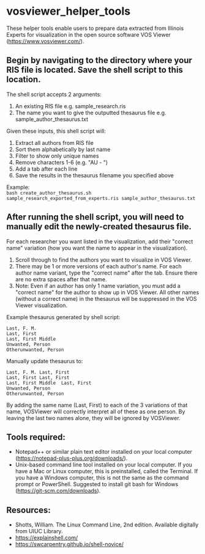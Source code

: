# vosviewer_helper_tools

These helper tools enable users to prepare data extracted from Illinois Experts for visualization in the open source software VOS Viewer (https://www.vosviewer.com/).

## Begin by navigating to the directory where your RIS file is located. Save the shell script to this location.  

The shell script accepts 2 arguments:
1) An existing RIS file e.g. sample_research.ris
2) The name you want to give the outputted thesaurus file e.g. sample_author_thesaurus.txt

Given these inputs, this shell script will:
1) Extract all authors from RIS file
2) Sort them alphabetically by last name
3) Filter to show only unique names
4) Remove characters 1-6 (e.g. "AU  - ")
5) Add a tab after each line
6) Save the results in the thesaurus filename you specified above

Example:  
```bash create_author_thesaurus.sh sample_research_exported_from_experts.ris sample_author_thesaurus.txt```

## After running the shell script, you will need to manually edit the newly-created thesaurus file. 

For each researcher you want listed in the visualization, add their "correct name" variation (how you want the name to appear in the visualization). 

1) Scroll through to find the authors you want to visualize in VOS Viewer.
2) There may be 1 or more versions of each author's name. For each author name variant, type the "correct name" after the tab. Ensure there are no extra spaces after that name. 
3) Note: Even if an author has only 1 name variation, you must add a "correct name" for the author to show up in VOS Viewer. All other names (without a correct name) in the thesaurus will be suppressed in the VOS Viewer visualization.

Example thesaurus generated by shell script:
```
Last, F. M.	
Last, First	
Last, First Middle	
Unwanted, Person	
Otherunwanted, Person	
```

Manually update thesaurus to:
```
Last, F. M.	Last, First
Last, First	Last, First
Last, First Middle	Last, First
Unwanted, Person	
Otherunwanted, Person	
```

By adding the same name (Last, First) to each of the 3 variations of that name, VOSViewer will correctly interpret all of these as one person. By leaving the last two names alone, they will be ignored by VOSViewer.

## Tools required: 
- Notepad++ or similar plain text editor installed on your local computer (https://notepad-plus-plus.org/downloads/). 
- Unix-based command line tool installed on your local computer. If you have a Mac or Linux computer, this is preinstalled, called the Terminal. If you have a Windows computer, this is not the same as the command prompt or PowerShell. Suggested to install git bash for Windows (https://git-scm.com/downloads).  

## Resources:
- Shotts, William. The Linux Command Line, 2nd edition. Available digitally from UIUC Library.
- https://explainshell.com/
- https://swcarpentry.github.io/shell-novice/
